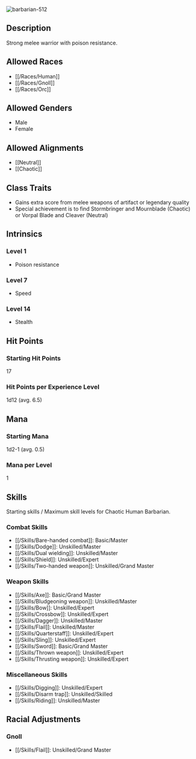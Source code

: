 ![barbarian-512](https://github.com/hyvanmielenpelit/GnollHack/assets/16661034/815de5d7-1cbe-4a94-afc0-ce311e4f151f)

## Description

Strong melee warrior with poison resistance.

## Allowed Races

- [[/Races/Human]]
- [[/Races/Gnoll]]
- [[/Races/Orc]]

## Allowed Genders

- Male
- Female

## Allowed Alignments

- [[Neutral]]
- [[Chaotic]]

## Class Traits

- Gains extra score from melee weapons of artifact or legendary quality
- Special achievement is to find Stormbringer and Mournblade (Chaotic) or Vorpal Blade and Cleaver (Neutral)

## Intrinsics

### Level 1

- Poison resistance

### Level 7

- Speed

### Level 14

- Stealth

## Hit Points

### Starting Hit Points

17

### Hit Points per Experience Level

1d12 (avg. 6.5)

## Mana

### Starting Mana

1d2-1 (avg. 0.5)

### Mana per Level

1

## Skills

Starting skills / Maximum skill levels for Chaotic Human Barbarian. 

### Combat Skills                                                

* [[/Skills/Bare-handed combat]]: Basic/Master
* [[/Skills/Dodge]]: Unskilled/Master
* [[/Skills/Dual wielding]]: Unskilled/Master
* [[/Skills/Shield]]: Unskilled/Expert
* [[/Skills/Two-handed weapon]]: Unskilled/Grand Master

### Weapon Skills                                                

* [[/Skills/Axe]]: Basic/Grand Master
* [[/Skills/Bludgeoning weapon]]: Unskilled/Master
* [[/Skills/Bow]]: Unskilled/Expert
* [[/Skills/Crossbow]]: Unskilled/Expert
* [[/Skills/Dagger]]: Unskilled/Master
* [[/Skills/Flail]]: Unskilled/Master
* [[/Skills/Quarterstaff]]: Unskilled/Expert
* [[/Skills/Sling]]: Unskilled/Expert
* [[/Skills/Sword]]: Basic/Grand Master
* [[/Skills/Thrown weapon]]: Unskilled/Expert
* [[/Skills/Thrusting weapon]]: Unskilled/Expert

### Miscellaneous Skills                                            

* [[/Skills/Digging]]: Unskilled/Expert
* [[/Skills/Disarm trap]]: Unskilled/Skilled
* [[/Skills/Riding]]: Unskilled/Master

## Racial Adjustments

### Gnoll

- [[/Skills/Flail]]: Unskilled/Grand Master